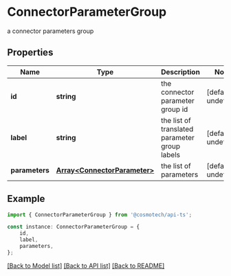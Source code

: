 # ConnectorParameterGroup

a connector parameters group

## Properties

Name | Type | Description | Notes
------------ | ------------- | ------------- | -------------
**id** | **string** | the connector parameter group id | [default to undefined]
**label** | **string** | the list of translated parameter group labels | [default to undefined]
**parameters** | [**Array&lt;ConnectorParameter&gt;**](ConnectorParameter.md) | the list of parameters | [default to undefined]

## Example

```typescript
import { ConnectorParameterGroup } from '@cosmotech/api-ts';

const instance: ConnectorParameterGroup = {
    id,
    label,
    parameters,
};
```

[[Back to Model list]](../README.md#documentation-for-models) [[Back to API list]](../README.md#documentation-for-api-endpoints) [[Back to README]](../README.md)
